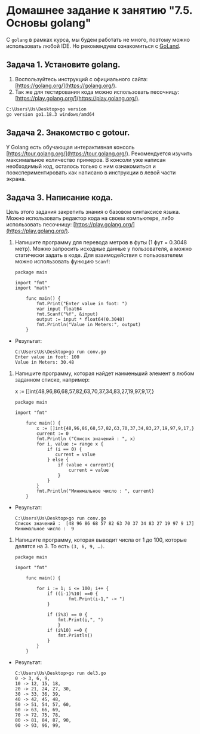 # Домашнее задание к занятию "7.5. Основы golang"

С `golang` в рамках курса, мы будем работать не много, поэтому можно использовать любой IDE. 
Но рекомендуем ознакомиться с [GoLand](https://www.jetbrains.com/ru-ru/go/).  

## Задача 1. Установите golang.
1. Воспользуйтесь инструкций с официального сайта: [https://golang.org/](https://golang.org/).
2. Так же для тестирования кода можно использовать песочницу: [https://play.golang.org/](https://play.golang.org/).

```
C:\Users\Us\Desktop>go version
go version go1.18.3 windows/amd64
```

## Задача 2. Знакомство с gotour.
У Golang есть обучающая интерактивная консоль [https://tour.golang.org/](https://tour.golang.org/). 
Рекомендуется изучить максимальное количество примеров. В консоли уже написан необходимый код, 
осталось только с ним ознакомиться и поэкспериментировать как написано в инструкции в левой части экрана.  

## Задача 3. Написание кода. 
Цель этого задания закрепить знания о базовом синтаксисе языка. Можно использовать редактор кода 
на своем компьютере, либо использовать песочницу: [https://play.golang.org/](https://play.golang.org/).

1. Напишите программу для перевода метров в футы (1 фут = 0.3048 метр). Можно запросить исходные данные 
у пользователя, а можно статически задать в коде.
    Для взаимодействия с пользователем можно использовать функцию `Scanf`:
    ```
    package main
        
    import "fmt"     
    import "math"
        
        func main() {
            fmt.Print("Enter value in foot: ")
            var input float64
            fmt.Scanf("%f", &input)           
            output := input * float64(0.3048) 
            fmt.Println("Value in Meters:", output)    
        }
    ```
	
	
- Результат:
	```
	C:\Users\Us\Desktop>go run conv.go
	Enter value in foot: 100
	Value in Meters: 30.48
 	```
 
 
1. Напишите программу, которая найдет наименьший элемент в любом заданном списке, например:

	
    x := []int{48,96,86,68,57,82,63,70,37,34,83,27,19,97,9,17,}
   
    
    ```
	package main
        
    import "fmt"
        
        func main() {
            x := []int{48,96,86,68,57,82,63,70,37,34,83,27,19,97,9,17,}
            current := 0
            fmt.Println ("Список значений : ", x)
            for i, value := range x {
                if (i == 0) {
                   current = value 
                } else {
                    if (value < current){
                        current = value
                    }
                }
            }
            fmt.Println("Минимальное число : ", current)
        }
	```	
- Результат:
	```
	C:\Users\Us\Desktop>go run conv.go
	Список значений :  [48 96 86 68 57 82 63 70 37 34 83 27 19 97 9 17]
	Минимальное число :  9	
	```
	
1. Напишите программу, которая выводит числа от 1 до 100, которые делятся на 3. То есть `(3, 6, 9, …)`.

	```
	package main
        
    import "fmt"       
        
        func main() {
            
            for i := 1; i <= 100; i++ {
                if ((i-1)%10) ==0 {
                        fmt.Print(i-1," -> ")
                }            
                        
                if (i%3) == 0 {
                    fmt.Print(i,", ")
                    }
                if (i%10) ==0 {
                    fmt.Println()
                }
            }
        }
	```

- Результат:
	```
	C:\Users\Us\Desktop>go run del3.go
	0 -> 3, 6, 9,
	10 -> 12, 15, 18,
	20 -> 21, 24, 27, 30,
	30 -> 33, 36, 39,
	40 -> 42, 45, 48,
	50 -> 51, 54, 57, 60,
	60 -> 63, 66, 69,
	70 -> 72, 75, 78,
	80 -> 81, 84, 87, 90,
	90 -> 93, 96, 99,
	```

